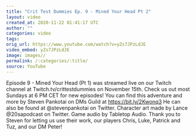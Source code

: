 ```yaml
---
title: "Crit Test Dummies Ep. 9 - Mined Your Head Pt 2"
layout: video
created_at: 2020-11-22 01:41:17 UTC
author: ""
categories: video
tags: 
orig_url: https://www.youtube.com/watch?v=yZs7JPzLdJE
video_embed: yZs7JPzLdJE
image: images//
permalink: /:categories/:title/
source: YouTube
---
```

Episode 9 - Mined Your Head (Pt 1) was streamed live on our Twitch channel at Twitch.tv/crittestdummies on November 15th. Check us out most Sundays at 6 PM CET for new episodes! You can find this adventure and more by Steven Pankotai on DMs Guild at https://bit.ly/2Kwonq3 He can also be found at @stevenpankotai on Twitter. Character art made by Lance @20sapodcast on Twitter. Game audio by Tabletop Audio. Thank you to Steven for letting us use their work, our players Chris, Luke, Patrick and Tuz, and our DM Peter!